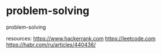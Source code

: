 # problem-solving

problem-solving

resources:
https://www.hackerrank.com
https://leetcode.com
https://habr.com/ru/articles/440436/
